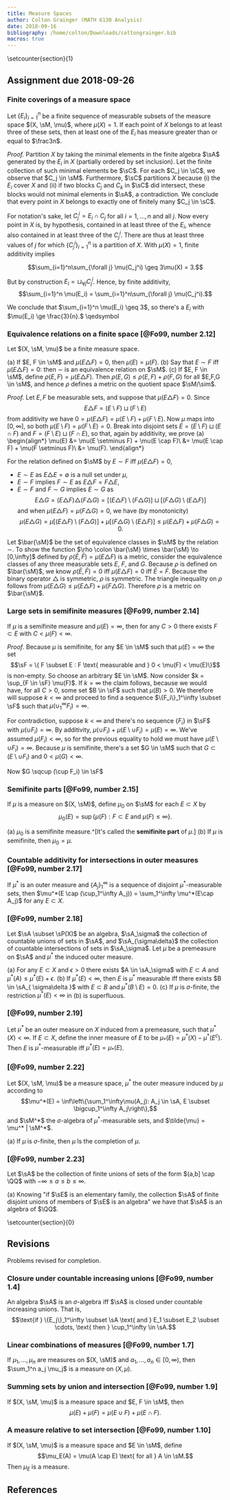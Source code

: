 ```yaml
---
title: Measure Spaces
author: Colton Grainger (MATH 6130 Analysis)
date: 2018-09-16
bibliography: /home/colton/Downloads/coltongrainger.bib
macros: true
---
```


\setcounter{section}{1}

## Assignment due 2018-09-26

### Finite coverings of a measure space

Let $\{E_i\}_{i=1}^n$ be a finite sequence of measurable subsets of the measure space $(X, \sM, \mu)$, where $\mu(X) = 1$. If each point of $X$ belongs to at least three of these sets, then at least one of the $E_i$ has measure greater than or equal to $\frac3n$.

*Proof.* Partition $X$ by taking the minimal elements in the finite algebra $\sA$ generated by the $E_i$ in $X$ (partially ordered by set inclusion). Let the finite collection of such minimal elements be $\sC$. For each $C_j \in \sC$, we observe that $C_j \in \sM$. Furthermore, $\sC$ partitions $X$ because (i) the $E_i$ cover $X$ and (ii) if two blocks $C_j$ and  $C_k$ in $\sC$ did intersect, these blocks would not minimal elements in $\sA$, a contradiction. We conclude that every point in $X$ belongs to exactly one of finitely many $C_j \in \sC$.

For notation's sake, let $C_j^i = E_i \cap C_j$ for all $i=1,\ldots,n$ and all $j$. Now every point in $X$ is, by hypothesis, contained in at least three of the $E_i$, whence also contained in at least three of the $C_j^i$. There are thus at least three values of $j$ for which $\{C_j^i\}_{i=1}^n$ is a partition of $X$. With $\mu(X) = 1$, finite additivity implies

$$\sum_{i=1}^n\sum_{\forall j} \mu(C_j^i) \geq 3\mu(X) = 3.$$

But by construction $E_i = \sqcup_{\forall j} C_j^i$. Hence, by finite additivity, 
$$\sum_{i=1}^n \mu(E_i) = \sum_{i=1}^n\sum_{\forall j} \mu(C_j^i).$$

We conclude that $\sum_{i=1}^n \mu(E_i) \geq 3$, so there's a $E_i$ with $\mu(E_i) \ge \frac{3}{n}.$ \qedsymbol

### Equivalence relations on a finite space [@Fo99, number 2.12]

Let $(X, \sM, \mu)$ be a finite measure space.

(a) If $E, F \in \sM$ and $\mu(E\triangle F)=0$, then $\mu(E) = \mu(F)$.
(b) Say that $E \sim F$ iff $\mu(E \triangle F) = 0$: then $\sim$ is an equivalence relation on $\sM$.
(c) If $E, F \in \sM$, define $\rho(E,F) = \mu(E \triangle F)$. Then $\rho(E,G)\le \rho(E,F) + \rho(F,G)$ for all $E,F,G \in \sM$, and hence $\rho$ defines a metric on the quotient space $\sM/\sim$.

*Proof.* Let $E, F$ be measurable sets, and suppose that $\mu(E\triangle F) = 0$. Since $$E \triangle F = (E \setminus F) \sqcup (F \setminus E)$$ from additivity we have $0 = \mu(E\triangle F) = \mu(E \setminus F) +  \mu(F \setminus E)$. Now $\mu$ maps into $[0,\infty]$, so both $\mu(E \setminus F) = \mu(F \setminus E) = 0$. Break into disjoint sets $E = (E \setminus F) \sqcup (E \cap F)$ and $F = (F \setminus E) \sqcup (F \cap E)$, so that, again by additivity, we prove (a)
\begin{align*}
\mu(E) &= \mu(E \setminus F) + \mu(E \cap F)\\
    &= \mu(E \cap F) + \mu(F \setminus F)\\
    &= \mu(F).
\end{align*}

For the relation defined on $\sM$ by $E \sim F$ iff $\mu(E \triangle F) = 0$,

- $E \sim E$ as $E \triangle E = \emptyset$ is a null set under $\mu$,
- $E \sim F$ implies $F \sim E$ as $E \triangle F = F \triangle E$,
- $E \sim F$ and $F \sim G$ implies $E \sim G$ as 
    $$E \triangle G 
    = (E \triangle F)\triangle(F \triangle G) 
    = [(E \triangle F) \setminus (F \triangle G)] \sqcup [ (F \triangle G) \setminus (E \triangle F) ]$$ 
  and when $\mu(E \triangle F) = \mu(F \triangle G) = 0$, we have (by monotonicity) $$\mu(E \triangle G) = \mu[(E \triangle F) \setminus (F \triangle G)] + \mu[ (F \triangle G) \setminus (E \triangle F)] \le \mu(E \triangle F) + \mu(F \triangle G) = 0.$$

Let $\bar{\sM}$ be the set of equivalence classes in $\sM$ by the relation $\sim$. To show the function $\rho \colon \bar{\sM} \times \bar{\sM} \to [0,\infty]$ defined by $\rho(\bar{E}, \bar{F}) = \mu(E \triangle F)$ is a metric, consider the equivalence classes of any three measurable sets $E$, $F$, and $G$. Because $\rho$ is defined on $\bar{\sM}$, we know $\rho(\bar{E}, \bar{F}) = 0$ iff $\mu(E \triangle F) = 0$ iff $\bar{E} = \bar{F}$. Because the binary operator $\triangle$ is symmetric, $\rho$ is symmetric. The triangle inequality on $\rho$ follows from $\mu(E \triangle G) \leq \mu(E \triangle F) + \mu(F \triangle G)$. Therefore $\rho$ is a metric on $\bar{\sM}$.

### Large sets in semifinite measures [@Fo99, number 2.14] 

If $\mu$ is a semifinite measure and $\mu(E) = \infty$, then for any $C > 0$ there exists $F \subset E$ with $C < \mu(F) < \infty$.

*Proof*. Because $\mu$ is semifinite, for any $E \in \sM$ such that $\mu(E) = \infty$ the set $$\sF = \{ F \subset E : F \text{ measurable and } 0 < \mu(F) < \mu(E)\}$$ is non-empty. So choose an arbitrary $E \in \sM$. Now consider $k = \sup_{F \in \sF} \mu(F)$. If $k = \infty$ the claim follows, because we would have, for all $C > 0$, some set $B \in \sF$ such that $\mu(B) > 0$. We therefore will suppose $k < \infty$ and proceed to find a sequence $\{F_i\}_1^\infty \subset \sF$ such that $\mu(\cup_1^\infty F_i) = \infty$.

For contradiction, suppose $k < \infty$ and there's no sequence $\{F_i\}$ in $\sF$ with $\mu(\cup F_i) = \infty$. By additivity, $\mu(\cup F_i) + \mu(E \setminus \cup F_i) = \mu(E) = \infty$. We've assumed $\mu(F_i) < \infty$, so for the previous equality to hold we must have $\mu(E \setminus \cup F_i) = \infty$. Because $\mu$ is semifinite, there's a set $G \in \sM$ such that $G \subset (E \setminus \cup F_i)$ and $0 < \mu(G) < \infty$.

Now $G \sqcup (\cup F_i) \in \sF$


### Semifinite parts [@Fo99, number 2.15]

If $\mu$ is a measure on $(X, \sM)$, define $\mu_0$ on $\sM$ for each $E \subset X$ by $$\mu_0(E) = \sup\{\mu(F) : F \subset E \text{ and } \mu(F) \le \infty\}.$$

(a) $\mu_0$ is a semifinite measure.^[It's called the **semifinite part** of $\mu$.]
(b) If $\mu$ is semifinite, then $\mu_0 = \mu$.

### Countable additivity for intersections in outer measures [@Fo99, number 2.17]

If $\mu^*$ is an outer measure and $\{A_j\}_1^\infty$ is a sequence of disjoint $\mu^*$-measurable sets, then $\mu^*(E \cap (\cup_1^\infty A_j)) = \sum_1^\infty \mu^*(E\cap A_j)$ for any $E \subset X$.

### [@Fo99, number 2.18]

Let $\sA \subset \sP(X)$ be an algebra, $\sA_\sigma$ the collection of countable unions of sets in $\sA$, and $\sA_{\sigma\delta}$ the collection of countable intersections of sets in $\sA_\sigma$. Let $\mu$ be a premeasure on $\sA$ and $\mu^*$ the induced outer measure.

(a) For any $E \subset X$ and $\epsilon > 0$ there exists $A \in \sA_\sigma$ with $E \subset A$ and $\mu^*(A) \le \mu^*(E) + \epsilon$.
(b) If $\mu^*(E) < \infty$, then $E$ is $\mu^*$ measurable iff there exists $B \in \sA_{ \sigma\delta }$ with $E \subset B$ and $\mu^*(B\setminus E) = 0$.
(c) If $\mu$ is $\sigma$-finite, the restriction $\mu^*(E) <\infty$ in (b) is superfluous.

### [@Fo99, number 2.19]

Let $\mu^*$ be an outer measure on $X$ induced from a premeasure, such that $\mu^*(X) < \infty$. If $E \subset X$, define the inner measure of $E$ to be $\mu_*(E) = \mu^*(X) - \mu^*(E^c)$. Then $E$ is $\mu^*$-measurable iff $\mu^*(E) = \mu_*(E)$.

### [@Fo99, number 2.22]

Let $(X, \sM, \mu)$ be a measure space, $\mu^*$ the outer measure induced by $\mu$ according to $$\mu^*(E) = \inf\left\{\sum_1^\infty\mu(A_j): A_j \in \sA, E \subset \bigcup_1^\infty A_j\right\},$$ and $\sM^*$ the $\sigma$-algebra of $\mu^*$-measurable sets, and $\tilde{\mu} = \mu^* | \sM^*$.

(a) If $\mu$ is $\sigma$-finite, then $\tilde{\mu}$ is the completion of $\mu$.

### [@Fo99, number 2.23]

Let $\sA$ be the collection of finite unions of sets of the form $(a,b] \cap \QQ$ with $-\infty \le a\le b \le \infty$. 

(a) Knowing "if $\sE$ is an elementary family, the collection $\sA$ of finite disjoint unions of members of $\sE$ is an algebra" we have that $\sA$ is an algebra of $\QQ$.

\setcounter{section}{0} 

## Revisions

Problems revised for completion.

### Closure under countable increasing unions [@Fo99, number 1.4]

An algebra $\sA$ is an $\sigma$-algebra iff $\sA$ is closed under countable increasing unions.
That is, $$\text{if } \{E_j\}_1^\infty \subset \sA \text{ and } E_1 \subset E_2 \subset \cdots, \text{ then } \cup_1^\infty \in \sA.$$

### Linear combinations of measures [@Fo99, number 1.7]

If $\mu_1,\ldots,\mu_n$ are measures on $(X, \sM)$ and $a_1, \ldots,a_n \in [0,\infty)$, then $\sum_1^n a_j \mu_j$ is a measure on $(X,\mu)$.

### Summing sets by union and intersection [@Fo99, number 1.9]

If $(X, \sM, \mu)$ is a measure space and $E, F \in \sM$, then $$\mu(E) + \mu(F) = \mu(E\cup F) + \mu(E\cap F).$$

### A measure relative to set intersection [@Fo99, number 1.10]

If $(X, \sM, \mu)$ is a measure space and $E \in \sM$, define $$\mu_E(A) = \mu(A \cap E) \text{ for all } A \in \sM.$$
Then $\mu_E$ is a measure.

## References
